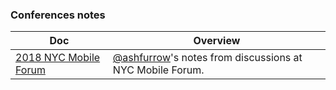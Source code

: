 ### Conferences notes

<!-- prettier-ignore-start -->
<!-- start_toc -->
| Doc | Overview |
|--|--|
| [2018 NYC Mobile Forum](/conference-notes/2018-11-28-nyc-mobile-forum.md#readme) | [@ashfurrow](https://github.com/ashfurrow)'s notes from discussions at NYC Mobile Forum. |
<!-- end_toc -->
<!-- prettier-ignore-end -->
